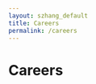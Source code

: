 ```yaml
---
layout: szhang_default 
title: Careers
permalink: /careers
---
```


# Careers

<!--
## Academic Employments

## Work Experiences
-->